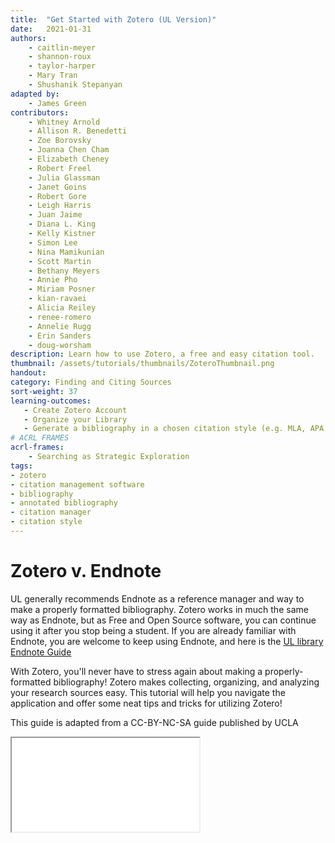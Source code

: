 ```yaml
---
title:  "Get Started with Zotero (UL Version)"
date:   2021-01-31
authors: 
    - caitlin-meyer
    - shannon-roux
    - taylor-harper
    - Mary Tran
    - Shushanik Stepanyan
adapted by:
    - James Green
contributors: 
    - Whitney Arnold
    - Allison R. Benedetti 
    - Zoe Borovsky
    - Joanna Chen Cham
    - Elizabeth Cheney
    - Robert Freel
    - Julia Glassman
    - Janet Goins
    - Robert Gore
    - Leigh Harris
    - Juan Jaime
    - Diana L. King
    - Kelly Kistner
    - Simon Lee
    - Nina Mamikunian
    - Scott Martin
    - Bethany Meyers
    - Annie Pho
    - Miriam Posner
    - kian-ravaei
    - Alicia Reiley
    - renee-romero
    - Annelie Rugg
    - Erin Sanders
    - doug-worsham
description: Learn how to use Zotero, a free and easy citation tool.
thumbnail: /assets/tutorials/thumbnails/ZoteroThumbnail.png
handout: 
category: Finding and Citing Sources
sort-weight: 37
learning-outcomes:
   - Create Zotero Account
   - Organize your Library
   - Generate a bibliography in a chosen citation style (e.g. MLA, APA, Chicago, etc.)
# ACRL FRAMES
acrl-frames:
    - Searching as Strategic Exploration
tags:
- zotero
- citation management software 
- bibliography
- annotated bibliography
- citation manager
- citation style
---
```


<h1>Zotero v. Endnote</h1>

<p class="intro">UL generally recommends Endnote as a reference manager and way to make a properly formatted bibliography. Zotero works in much the same way as Endnote, but as Free and Open Source software, you can continue using it after you stop being a student. If you are already familiar with Endnote, you are welcome to keep using Endnote, and here is the <a href = "https://libguides.ul.ie/referencing-endnote">UL library Endnote Guide</a></p>

<p class="intro">With Zotero, you'll never have to stress again about making a properly-formatted bibliography! Zotero makes collecting, organizing, and analyzing your research sources easy. This tutorial will help you navigate the application and offer some neat tips and tricks for utilizing Zotero!</p>

<p class="intro">This guide is adapted from a CC-BY-NC-SA guide published by UCLA</p>

<!-- Maybe here in the "diagram" space we can put 3 cool things you can do with Zotero with just text and images? -->
<!--
  <div class="row">
    <div class="col s12 m6">
      <div class="card" style="height: 100%;">
        <!- - I think the side-by-side gifs might have made for too much motion on the screen. What do you think about stills? - ->
        <div class="card-image">
          <img src="{{ '/assets/img/content/zotero-project-folders_150.png' | prepend: site.baseurl }}" alt="Zotero libraries can be organized by class, paper, and topic">
        </div>
        <div class="card-content">
        <span class="card-title">Organize your sources</span>
        <p>Organize all of your research sources within a single, searchable interface.</p>
        </div>
      </div>
    </div>
   <div class="col s12 m6">
      <div class="card">
        <div class="card-image">
          <img src="{{ '/assets/img/content/zotero-citations.png' | prepend: site.baseurl }}" alt="Zotero's plug-in for word allows you to create citations while writing a paper.">
        </div>
        <div class="card-content">
          <span class="card-title">Cite as you write</span>
          <p>Choose your style of citation, and then easily insert an in-text citation.</p>
        </div>
      </div>
    </div>
    <!- -
    <div class="col s12 m4">
      <div class="card">
        <div class="card-image">
          <img style="max-height: 144px;" src="https://www.evernote.com/l/AN9ofhgS_rxB_o_EKsusvT_PPd2cCsR22XYB/image.png" alt="Make a biblography with copy and paste.">
        </div>
        <div class="card-content">
          <span class="card-title">Make bibliographies instantly</span>
          <p>Select your sources and make a bibilography with ease.</p>
        </div>
      </div>
    </div>
  </div> 
  - -> 
-->

<!--
<h3>&nbsp;</h3>
<h3>Give it a try
<p >Want to get started? Check out our <a href="http://uclalibrary.github.io/slides/tutorial-zotero-intro.html#/" target="_blank">Zotero tutorial</a>:</p>
-->

<!--
<center>
  <iframe class="embedbox" src="https://uclalibrary.github.io/research-tips/embeds/zotero/" width="95%" height="600px"></iframe>
</center>
-->

<div class="embed-responsive embed-responsive-1by1">
  <iframe class="embed-responsive-item" src="{{ '/embeds/zotero/' | relative_url }}"></iframe>
</div>

<!-- include embed-and-share-buttons.html ? -->
<!--
<ul class="collapsible" data-collapsible="expandable">
    <li>
      <div class="collapsible-header"><i class="material-icons">forum</i>Want to talk about it? Set up a <em>free research consultation</em> to get help developing your ideas:</div>
      <div class="collapsible-body">
        <p>Ask a librarian <a href="http://library.ucla.edu/questions" target="_blank">24/7 chat service</a>.</p>
          <p>Set up a <a href="http://library.ucla.edu/questions" target="_blank">research consultation at a UCLA Library</a>.</p>
      </div>
    </li>
  </ul>
  -->
  

